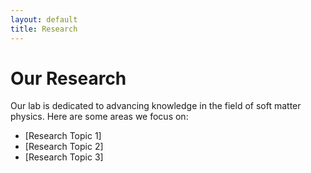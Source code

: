 ```yaml
---
layout: default
title: Research
---
```


# Our Research

Our lab is dedicated to advancing knowledge in the field of soft matter physics. Here are some areas we focus on:

- [Research Topic 1]
- [Research Topic 2]
- [Research Topic 3]
